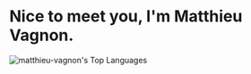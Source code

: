 # Nice to meet you, I'm Matthieu Vagnon.
![matthieu-vagnon's Top Languages](https://github-readme-stats.vercel.app/api/top-langs/?username=matthieu-vagnon&theme=graywhite&show_icons=true&hide_border=true)
